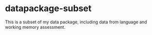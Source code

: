 # datapackage-subset
This is a subset of my data package, including data from language and working memory assessment. 
